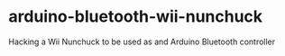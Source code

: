 # arduino-bluetooth-wii-nunchuck
Hacking a Wii Nunchuck to be used as and Arduino Bluetooth controller
